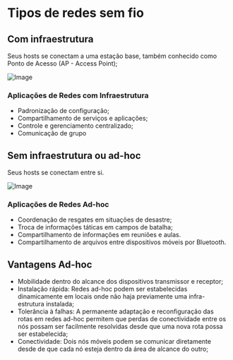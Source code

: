 # Tipos de redes sem fio

## Com infraestrutura 

Seus hosts se conectam a uma estação base, também conhecido como Ponto de Acesso (AP - Access Point);

![Image](https://user-images.githubusercontent.com/45495068/182726119-79577611-ca9a-427b-8f29-47cbce1f7c36.png)

### Aplicações de Redes com Infraestrutura

- Padronização de configuração;
- Compartilhamento de serviços e aplicações;
- Controle e gerenciamento centralizado;
- Comunicação de grupo

## Sem infraestrutura ou ad-hoc 

Seus hosts se conectam entre si.

 ![Image](https://user-images.githubusercontent.com/45495068/182726164-a42adebe-5e37-448e-b270-20472e5576d7.png)

### Aplicações de Redes Ad-hoc
- Coordenação de resgates em situações de desastre;
- Troca de informações táticas em campos de batalha;
- Compartilhamento de informações em reuniões e aulas.
- Compartilhamento de arquivos entre dispositivos móveis por Bluetooth.

## Vantagens Ad-hoc
- Mobilidade dentro do alcance dos dispositivos transmissor e receptor;
- Instalação rápida: Redes ad-hoc podem ser estabelecidas dinamicamente em locais onde não haja previamente uma infra-estrutura instalada;
- Tolerância à falhas: A permanente adaptação e reconfiguração das rotas em redes ad-hoc permitem que perdas de conectividade entre os nós possam ser facilmente resolvidas desde que uma nova rota possa ser estabelecida;
- Conectividade: Dois nós móveis podem se comunicar diretamente desde de que cada nó esteja dentro da área de alcance do outro;